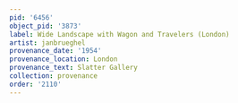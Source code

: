 ```yaml
---
pid: '6456'
object_pid: '3873'
label: Wide Landscape with Wagon and Travelers (London)
artist: janbrueghel
provenance_date: '1954'
provenance_location: London
provenance_text: Slatter Gallery
collection: provenance
order: '2110'
---
```

